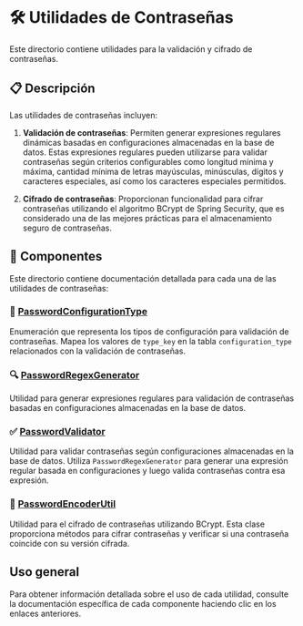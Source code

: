 # 🛠️ Utilidades de Contraseñas

Este directorio contiene utilidades para la validación y cifrado de contraseñas.

## 📋 Descripción

Las utilidades de contraseñas incluyen:

1. **Validación de contraseñas**: Permiten generar expresiones regulares dinámicas basadas en configuraciones almacenadas en la base de datos. Estas expresiones regulares pueden utilizarse para validar contraseñas según criterios configurables como longitud mínima y máxima, cantidad mínima de letras mayúsculas, minúsculas, dígitos y caracteres especiales, así como los caracteres especiales permitidos.

2. **Cifrado de contraseñas**: Proporcionan funcionalidad para cifrar contraseñas utilizando el algoritmo BCrypt de Spring Security, que es considerado una de las mejores prácticas para el almacenamiento seguro de contraseñas.

## 🧩 Componentes

Este directorio contiene documentación detallada para cada una de las utilidades de contraseñas:

### 🔧 [PasswordConfigurationType](README-PasswordConfigurationType.md)

Enumeración que representa los tipos de configuración para validación de contraseñas. Mapea los valores de `type_key` en la tabla `configuration_type` relacionados con la validación de contraseñas.

### 🔍 [PasswordRegexGenerator](README-PasswordRegexGenerator.md)

Utilidad para generar expresiones regulares para validación de contraseñas basadas en configuraciones almacenadas en la base de datos.

### ✅ [PasswordValidator](README-PasswordValidator.md)

Utilidad para validar contraseñas según configuraciones almacenadas en la base de datos. Utiliza `PasswordRegexGenerator` para generar una expresión regular basada en configuraciones y luego valida contraseñas contra esa expresión.

### 🔐 [PasswordEncoderUtil](README-PasswordEncoderUtil.md)

Utilidad para el cifrado de contraseñas utilizando BCrypt. Esta clase proporciona métodos para cifrar contraseñas y verificar si una contraseña coincide con su versión cifrada.

## Uso general

Para obtener información detallada sobre el uso de cada utilidad, consulte la documentación específica de cada componente haciendo clic en los enlaces anteriores.
